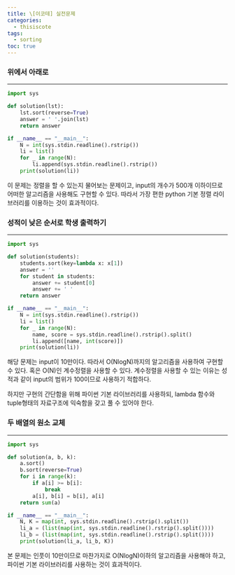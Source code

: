 ```yaml
---
title: \[이코테] 실전문제
categories: 
  - thisiscote
tags: 
  - sorting
toc: true
---
```


### 위에서 아래로

---

```python
import sys

def solution(lst):
    lst.sort(reverse=True)
    answer = ' '.join(lst)
    return answer

if __name__ == "__main__":
    N = int(sys.stdin.readline().rstrip())
    li = list()
    for _ in range(N):
        li.append(sys.stdin.readline().rstrip())
    print(solution(li))
```

이 문제는 정렬을 할 수 있는지 물어보는 문제이고, input의 개수가 500개 이하이므로 어떠한 알고리즘을 사용해도 구현할 수 있다. 따라서 가장 편한 python 기본 정렬 라이브러리를 이용하는 것이 효과적이다.

### 성적이 낮은 순서로 학생 출력하기

---

```python
import sys

def solution(students):
    students.sort(key=lambda x: x[1])
    answer = ''
    for student in students:
        answer += student[0]
        answer += ' '
    return answer

if __name__ == "__main__":
    N = int(sys.stdin.readline().rstrip())
    li = list()
    for _ in range(N):
        name, score = sys.stdin.readline().rstrip().split()
        li.append([name, int(score)])
    print(solution(li))
```

해당 문제는 input이 10만이다. 따라서 O(NlogN)까지의 알고리즘을 사용하여 구현할 수 있다. 혹은 O(N)인 계수정렬을 사용할 수 있다. 계수정렬을 사용할 수 있는 이유는 성적과 같이 input의 범위가 100이므로 사용하기 적합하다.

하지만 구현의 간단함을 위해 파이썬 기본 라이브러리를 사용하되, lambda 함수와 tuple형태의 자료구조에 익숙함을 갖고 풀 수 있어야 한다.

### 두 배열의 원소 교체

---

```python
import sys

def solution(a, b, k):
    a.sort()
    b.sort(reverse=True)
    for i in range(k):
        if a[i] >= b[i]:
            break
        a[i], b[i] = b[i], a[i]
    return sum(a)

if __name__ == "__main__":
    N, K = map(int, sys.stdin.readline().rstrip().split())
    li_a = (list(map(int, sys.stdin.readline().rstrip().split())))
    li_b = (list(map(int, sys.stdin.readline().rstrip().split())))
    print(solution(li_a, li_b, K))

```

본 문제는 인풋이 10만이므로 마찬가지로 O(NlogN)이하의 알고리즘을 사용해야 하고, 파이썬 기본 라이브러리를 사용하는 것이 효과적이다.